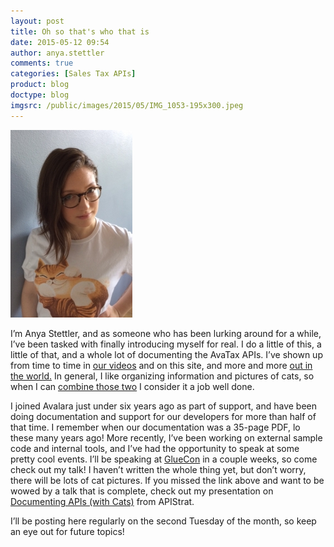 ```yaml
---
layout: post
title: Oh so that's who that is
date: 2015-05-12 09:54
author: anya.stettler
comments: true
categories: [Sales Tax APIs]
product: blog
doctype: blog
imgsrc: /public/images/2015/05/IMG_1053-195x300.jpeg
---
```

<img src="/public/images/2015/05/IMG_1053-195x300.jpeg" alt="Anya Stettler" width="195" height="300" />

I’m Anya Stettler, and as someone who has been lurking around for a while, I’ve been tasked with finally introducing myself for real. I do a little of this, a little of that, and a whole lot of documenting the AvaTax APIs. I’ve shown up from time to time in <a href="https://www.youtube.com/watch?v=BJW_RxRlX4E">our videos</a> and on this site, and more and more <a href="/blog/2014/09/25/documenting-apis-with-cats-by-anya-stettler">out in the world.</a> In general, I like organizing information and pictures of cats, so when I can <a href="https://www.youtube.com/watch?v=UuFFiyqHs9Q">combine those two</a> I consider it a job well done.

I joined Avalara just under six years ago as part of support, and have been doing documentation and support for our developers for more than half of that time. I remember when our documentation was a 35-page PDF, lo these many years ago! More recently, I’ve been working on external sample code and internal tools, and I’ve had the opportunity to speak at some pretty cool events. I’ll be speaking at <a href="http://gluecon.com/">GlueCon</a> in a couple weeks, so come check out my talk! I haven’t written the whole thing yet, but don’t worry, there will be lots of cat pictures. If you missed the link above and want to be wowed by a talk that is complete, check out my presentation on <a href="https://www.youtube.com/watch?v=UuFFiyqHs9Q">Documenting APIs (with Cats)</a> from APIStrat.

I’ll be posting here regularly on the second Tuesday of the month, so keep an eye out for future topics!

